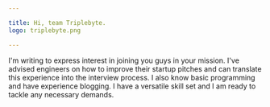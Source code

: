```yaml
---

title: Hi, team Triplebyte.
logo: triplebyte.png

---
```


I'm writing to express interest in joining you guys in your mission. I've advised engineers on how to improve their startup pitches and can translate this experience into the interview process. I also know basic programming and have experience blogging. I have a versatile skill set and I am ready to tackle any necessary demands. 